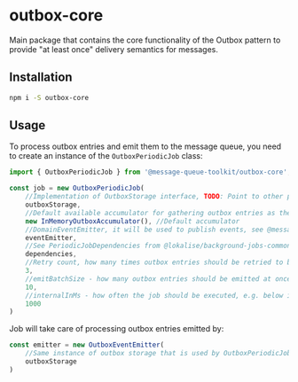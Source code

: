 # outbox-core

Main package that contains the core functionality of the Outbox pattern to provide "at least once" delivery semantics for messages.

## Installation

```bash
npm i -S outbox-core
```

## Usage

To process outbox entries and emit them to the message queue, you need to create an instance of the `OutboxPeriodicJob` class:

```typescript
import { OutboxPeriodicJob } from '@message-queue-toolkit/outbox-core';

const job = new OutboxPeriodicJob(
    //Implementation of OutboxStorage interface, TODO: Point to other packages in message-queue-toolkit
    outboxStorage, 
    //Default available accumulator for gathering outbox entries as the process job is progressing.
    new InMemoryOutboxAccumulator(), //Default accumulator
    //DomainEventEmitter, it will be used to publish events, see @message-queue-toolkit/core
    eventEmitter,
    //See PeriodicJobDependencies from @lokalise/background-jobs-common
    dependencies,
    //Retry count, how many times outbox entries should be retried to be processed
    3,
    //emitBatchSize - how many outbox entries should be emitted at once
    10,
    //internalInMs - how often the job should be executed, e.g. below it runs every 1sec
    1000
)
```

Job will take care of processing outbox entries emitted by:
```typescript
const emitter = new OutboxEventEmitter(
    //Same instance of outbox storage that is used by OutboxPeriodicJob
    outboxStorage
)
```

